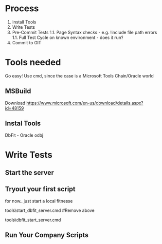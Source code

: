 
# Process
1. Install Tools
1. Write Tests
1. Pre-Commit Tests
1.1. Page Syntax checks - e.g. !include file path errors
1.1. Full Test Cycle on known environment - does it run?
1. Commit to GIT

# Tools needed
Go easy! Use cmd, since the case is a Microsoft Tools Chain/Oracle world

## MSBuild
Download https://www.microsoft.com/en-us/download/details.aspx?id=48159

## Instal Tools
DbFit - 
Oracle odbj

# Write Tests
## Start the server

## Tryout your first script

for now.. just start a local fitnesse

   tools\start_dbfit_server.cmd
#Remove above

   tools\dbfit_start_server.cmd

## Run Your Company Scripts

  
   
